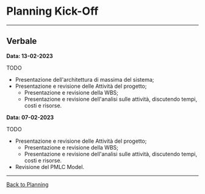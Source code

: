 # Planning Kick-Off

---
## Verbale

**Data: 13-02-2023**

TODO
- Presentazione dell'architettura di massima del sistema;
- Presentazione e revisione delle Attività del progetto;
  - Presentazione e revisione della WBS;
  - Presentazione e revisione dell'analisi sulle attività, discutendo tempi, costi e risorse.

**Data: 07-02-2023**

TODO
- Presentazione e revisione delle Attività del progetto;
    - Presentazione e revisione della WBS;
    - Presentazione e revisione dell'analisi sulle attività, discutendo tempi, costi e risorse.
- Revisione del PMLC Model.

---

[Back to Planning](../../../2-planning/index.md#project-proposal-submission-meeting)